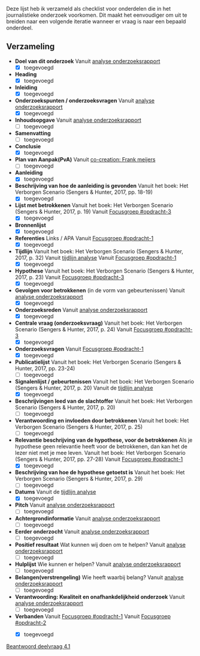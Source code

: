 

Deze lijst heb ik verzameld als checklist voor onderdelen die in het journalistieke onderzoek voorkomen. Dit maakt het eenvoudiger om uit te breiden naar een volgende iteratie wanneer er vraag is naar een bepaald onderdeel.


## Verzameling
* __Doel van dit onderzoek__
Vanuit [analyse onderzoeksrapport](https://jorik.gitbook.io/project-blauwdruk/research_methods/analyse_content/onderzoeksrapport)
	- [x] toegevoegd
* __Heading__
	- [x] toegevoegd
* __Inleiding__
	- [x] toegevoegd
* __Onderzoekspunten / onderzoeksvragen__
Vanuit [analyse onderzoeksrapport](https://jorik.gitbook.io/project-blauwdruk/research_methods/analyse_content/onderzoeksrapport)
	- [x] toegevoegd
* __Inhoudsopgave__
Vanuit [analyse onderzoeksrapport](https://jorik.gitbook.io/project-blauwdruk/research_methods/analyse_content/onderzoeksrapport)
	- [ ] toegevoegd
* __Samenvatting__
	- [ ] toegevoegd
* __Conclusie__
	- [x] toegevoegd
* __Plan van Aanpak(PvA)__
Vanuit [co-creation: Frank meijers](https://jorik.gitbook.io/project-blauwdruk/research_methods/co-creation/werkwijze_frank-meijers)
	- [ ] toegevoegd
* __Aanleiding__
	- [x] toegevoegd
* __Beschrijving van hoe de aanleiding is gevonden__
Vanuit het boek: Het Verborgen Scenario (Sengers & Hunter, 2017, pp. 18-19)
	- [x] toegevoegd
* __Lijst met betrokkenen__
Vanuit het boek: Het Verborgen Scenario (Sengers & Hunter, 2017, p. 19)
Vanuit [Focusgroep #opdracht-3](https://jorik.gitbook.io/project-blauwdruk/research_methods/focusgroep#bevindingen-opdracht-3)
	- [x] toegevoegd
* __Bronnenlijst__
	- [x] toegevoegd
* __Referenties__
Links / APA
Vanuit [Focusgroep #opdracht-1](https://jorik.gitbook.io/project-blauwdruk/research_methods/focusgroep#bevindingen-opdracht-1)
	- [x] toegevoegd
* __Tijdlijn__
Vanuit het boek: Het Verborgen Scenario (Sengers & Hunter, 2017, p. 32)
Vanuit [tijdlijn analyse](https://jorik.gitbook.io/project-blauwdruk/research_methods/analyse_content/tijdlijn)
Vanuit [Focusgroep #opdracht-1](https://jorik.gitbook.io/project-blauwdruk/research_methods/focusgroep#bevindingen-opdracht-1)
	- [x] toegevoegd
* __Hypothese__
Vanuit het boek: Het Verborgen Scenario (Sengers & Hunter, 2017, p. 23)
Vanuit [Focusgroep #opdracht-3](https://jorik.gitbook.io/project-blauwdruk/research_methods/focusgroep#bevindingen-opdracht-3)
	- [x] toegevoegd
* __Gevolgen voor betrokkenen__ \(in de vorm van gebeurtenissen\)
Vanuit [analyse onderzoeksrapport](https://jorik.gitbook.io/project-blauwdruk/research_methods/analyse_content/onderzoeksrapport)
	- [x] toegevoegd
* __Onderzoeksreden__
Vanuit [analyse onderzoeksrapport](https://jorik.gitbook.io/project-blauwdruk/research_methods/analyse_content/onderzoeksrapport)
	- [x] toegevoegd
* __Centrale vraag (onderzoeksvraag)__
Vanuit het boek: Het Verborgen Scenario (Sengers & Hunter, 2017, p. 24)
Vanuit [Focusgroep #opdracht-3](https://jorik.gitbook.io/project-blauwdruk/research_methods/focusgroep#bevindingen-opdracht-3)
	- [x] toegevoegd
* __Onderzoeksvragen__
Vanuit [Focusgroep #opdracht-1](https://jorik.gitbook.io/project-blauwdruk/research_methods/focusgroep#bevindingen-opdracht-1)
	- [x] toegevoegd
* __Publicatielijst__
Vanuit het boek: Het Verborgen Scenario (Sengers & Hunter, 2017, pp. 23-24)
	- [ ] toegevoegd
* __Signalenlijst / gebeurtenissen__
Vanuit het boek: Het Verborgen Scenario (Sengers & Hunter, 2017, p. 20)
Vanuit de [tijdlijn analyse](https://jorik.gitbook.io/project-blauwdruk/research_methods/analyse_content/tijdlijn)
	- [x] toegevoegd
* __Beschrijvingen leed van de slachtoffer__
Vanuit het boek: Het Verborgen Scenario (Sengers & Hunter, 2017, p. 20)
	- [ ] toegevoegd
* __Verantwoording en invloeden door betrokkenen__
Vanuit het boek: Het Verborgen Scenario (Sengers & Hunter, 2017, p. 25)
	- [ ] toegevoegd
* __Relevantie beschrijving van de hypothese, voor de betrokkenen__
Als je hypothese geen relevantie heeft voor de betrokkenen, dan kan het de lezer niet met je mee leven.
Vanuit het boek: Het Verborgen Scenario (Sengers & Hunter, 2017, pp. 27-28)
Vanuit [Focusgroep #opdracht-1](https://jorik.gitbook.io/project-blauwdruk/research_methods/focusgroep#bevindingen-opdracht-1)
	- [x] toegevoegd
* __Beschrijving van hoe de hypothese getoetst is__
Vanuit het boek: Het Verborgen Scenario (Sengers & Hunter, 2017, p. 29)
	- [ ] toegevoegd
* __Datums__
Vanuit de [tijdlijn analyse](https://jorik.gitbook.io/project-blauwdruk/research_methods/analyse_content/tijdlijn)
	- [x] toegevoegd
* __Pitch__
Vanuit [analyse onderzoeksrapport](https://jorik.gitbook.io/project-blauwdruk/research_methods/analyse_content/onderzoeksrapport)
	- [ ] toegevoegd
* __Achtergrondinformatie__
Vanuit [analyse onderzoeksrapport](https://jorik.gitbook.io/project-blauwdruk/research_methods/analyse_content/onderzoeksrapport)
	- [ ] toegevoegd
* __Eerder onderzocht__
Vanuit [analyse onderzoeksrapport](https://jorik.gitbook.io/project-blauwdruk/research_methods/analyse_content/onderzoeksrapport)
	- [ ] toegevoegd
* __Positief resultaat__
Wat kunnen wij doen om te helpen?
Vanuit [analyse onderzoeksrapport](https://jorik.gitbook.io/project-blauwdruk/research_methods/analyse_content/onderzoeksrapport)
	- [ ] toegevoegd
* __Hulplijst__
Wie kunnen er helpen?
Vanuit [analyse onderzoeksrapport](https://jorik.gitbook.io/project-blauwdruk/research_methods/analyse_content/onderzoeksrapport)
	- [ ] toegevoegd
* __Belangen(verstrengeling)__
Wie heeft waarbij belang?
Vanuit [analyse onderzoeksrapport](https://jorik.gitbook.io/project-blauwdruk/research_methods/analyse_content/onderzoeksrapport)
	- [ ] toegevoegd
* __Verantwoording: Kwaliteit en onafhankdelijkheid onderzoek__
Vanuit [analyse onderzoeksrapport](https://jorik.gitbook.io/project-blauwdruk/research_methods/analyse_content/onderzoeksrapport)
	- [ ] toegevoegd
* __Verbanden__
Vanuit [Focusgroep #opdracht-1](https://jorik.gitbook.io/project-blauwdruk/research_methods/focusgroep#bevindingen-opdracht-1)
Vanuit [Focusgroep #opdracht-2](https://jorik.gitbook.io/project-blauwdruk/research_methods/focusgroep#bevindingen-opdracht-2)
	- [x] toegevoegd


[Beantwoord deelvraag 4.1](https://jorik.gitbook.io/project-blauwdruk/onderzoeksvragen)